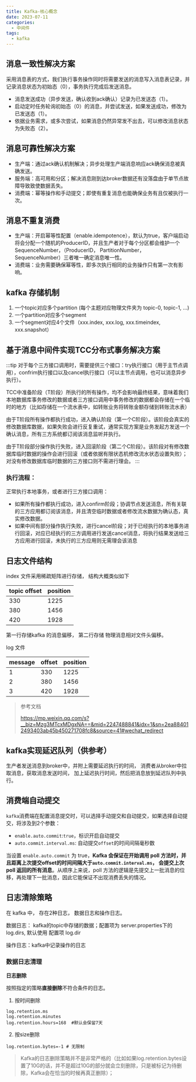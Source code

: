 ```yaml
---
title: Kafka-核心概念
date: 2023-07-11
categories:
  - 中间件
tags:
  - kafka
---
```


## 消息一致性解决方案

采用消息表的方式，我们执行事务操作同时将需要发送的消息写入消息表记录，并记录消息状态为初始态（0），事务执行完成后发送消息。
* 消息发送成功（异步发送，确认收到ack确认）记录为已发送态（1）。
* 启动定时任务轮询初始态（0）的消息，并尝试发送，如果发送成功，修改为已发送态（1）。
* 依据业务需求，或多次尝试，如果消息仍然异常发不出去，可以修改消息状态为失败态（2）。


## 消息可靠性解决方案

* 生产端：通过ack确认机制解决；异步处理生产端消息响应ack确保消息被真确发送。
* 服务端：高可用和分区；解决消息刚到达broker数据还有没落盘由于单节点故障导致致使数据丢失。
* 消费端：幂等操作和手动提交；即使有重复消息也能确保业务有且仅被执行一次。

## 消息不重复消费

* 生产端：开启幂等性配置（enable.idempotence），默认为true，客户端启动将会分配一个随机的ProducerID，并且生产者对于每个分区都会维护一个SequenceNumber，（ProducerID， PartitionNumber， SequenceNumber）三者唯一确定消息唯一性。
* 消费端：业务需要确保幂等性，即多次执行相同的业务操作只有第一次有影响。


## kafka 存储机制

1. 一个topic对应多个partition (每个主题对应物理文件夹为 topic-0, topic-1, ...)
2. 一个partition对应多个segment
3. 一个segment对应4个文件（xxx.index, xxx.log, xxx.timeindex, xxx.snapshot）


## 基于消息中间件实现TCC分布式事务解决方案

:::tip
对于每个三方接口调用时，需要提供三个接口：try执行接口（用于主节点调用），confrim执行接口以及cancel执行接口（可以主节点调用，也可以消息异步执行）。

TCC中准备阶段（T阶段）所执行的所有操作，均不会影响最终结果，意味着我们本地数据库事务修改的数据或者三方接口调用中事务修改的数据都会存储在一个临时的地方（比如存储在一个流水表中，如转账业务将转账金额存储到转账流水表）

由于T阶段所有操作都执行成功，进入确认阶段（第一个C阶段）。该阶段会真实的修改数据库数据，如果失败会进行反复重试，通常实现方案是业务发起方发送一个确认消息，所有三方系统都订阅该消息监听并执行。

由于T阶段部分操作执行失败，进入回滚阶段（第二个C阶段）。该阶段对有修改数据库临时数据的操作会进行回滚（或者依据有限状态机修改流水状态设置失败）；对没有修改数据库临时数据的三方接口则不需进行理会。
:::

### 执行流程：

正常执行本地事务，或者进行三方接口调用：
* 如果所有操作都执行成功，进入confirm阶段；协调节点发送消息，所有关联的三方应用都订阅该消息，并且清空临时数据或者修改流水数据为确认态，真实修改数据。
* 如果中间有部分操作执行失败，进行cancel阶段；对于已经执行的本地事务进行回滚，对应已经执行的三方调用进行发送cancel消息，将执行结果发送给三方应用进行回滚，未执行的三方应用则无需理会该消息

## 日志文件结构

index 文件采用稀疏矩阵进行存储， 结构大概类似如下

|topic offset|position|
|---|---|
|330|1225|
|380|1456|
|420|1928|

第一行存储kafka 的消息偏移， 第二行存储 物理消息相对文件头偏移。

log 文件

|message|offset|position|
|---|---|---|
|1|330|1225|
|2|380|1456|
|3|420|1928|

> 参考文档
>
> https://mp.weixin.qq.com/s?__biz=Mzg3MTcxMDgxNA==&mid=2247488841&idx=1&sn=2ea884012493403ab45b450271708fc8&source=41#wechat_redirect
>

## kafka实现延迟队列（供参考）

生产者发送消息到broker中，并附上需要延迟执行的时间， 消费者从broker中拉取消息，获取消息发送时间， 加上延迟执行时间，然后把消息放到延迟队列中执行。


## 消费端自动提交

`kafka`消费端在配置消息提交时，可以选择手动提交和自动提交，如果选择自动提交，将涉及到2个参数：

* `enable.auto.commit`:`true`，标识开启自动提交
* `auto.commit.interval.ms`: 自动提交`offset`的时间间隔毫秒数

当设置 `enable.auto.commit` 为 true，**Kafka 会保证在开始调用 poll 方法时，并且距离上次提交offset的时间间隔大于`auto.commit.interval.ms`， 会提交上次 poll 返回的所有消息**。从顺序上来说，poll 方法的逻辑是先提交上一批消息的位移，再处理下一批消息，因此它能保证不出现消费丢失的情况。


## 日志清除策略

在 kafka 中， 存在2种日志， 数据日志和操作日志。

数据日志： kafka的topic中存储的数据；配置项为 server.properties下的 log.dirs, 默认使用 配置项 log.dir

操作日志：kafka中记录操作的日志


### 数据日志清理

**日志删除**

按照指定的策略**直接删除**不符合条件的日志。

1. 按时间删除

```shell
log.retention.ms
log.retention.minutes
log.retention.hours=168  #默认会保留7天
```

2. 按size删除

```shell
log.retention.bytes=-1 # 无限制
```

> Kafka的日志删除策略并不是非常严格的（比如如果log.retention.bytes设置了10G的话，并不是超过10G的部分就会立刻删除，只是被标记为待删除，Kafka会在恰当的时候再真正删除）；

